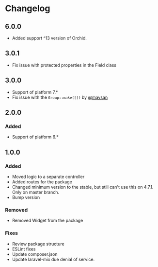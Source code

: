 # Changelog

## 6.0.0
- Added support ^13 version of Orchid. 

## 3.0.1
- Fix issue with protected properties in the Field class

## 3.0.0
- Support of platform 7.*
- Fix issue with the `Group::make([])` by [@mavsan](https://github.com/mavsan)

## 2.0.0

### Added
- Support of platform 6.*

## 1.0.0

### Added
- Moved logic to a separate controller
- Added routes for the package
- Changed minimum version to the stable, but still can't use this on 4.7.1. Only on master branch.
- Bump version 

### Removed
- Removed Widget from the package

### Fixes
- Review package structure
- ESLint fixes
- Update composer.json
- Update laravel-mix due denial of service.
